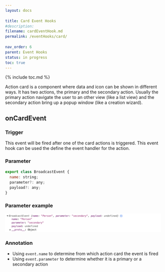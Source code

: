 ```yaml
---
layout: docs

title: Card Event Hooks
#description:
filename: cardEventHook.md
permalink: /eventHooks/card/

nav_order: 6
parent: Event Hooks
status: in progress
toc: true
---
```

{% include toc.md %}

Action card is a component where data and icon can be shown in different ways. It has two actions, the primary and the secondary action. Usually the primary action navigate the user to an other view (like a list view) and the secondary action bring up a popup window (like a creation wizard).


## onCardEvent

### Trigger
This event will be fired after one of the card actions is triggered.
This event hook can be used the define the event handler for the action.

### Parameter
```js
export class BroadcastEvent {
  name: string;
  parameter?: any;
  payload?: any;
}
```

### Parameter example
![onactioncardevent.png](/img/onactioncardevent-05631d24-f955-430a-9c62-1aefd0d1d984.png)

### Annotation
- Using `event.name` to determine from which action card the event is fired
- Using `event.parameter` to determine whether it is a primary or a secondary action
